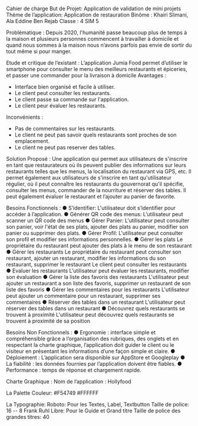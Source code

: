 Cahier de charge
But de Projet: Application de validation de mini projets
Thème de l’application: Application de restauration
Binôme : Khairi Slimani, Ala Eddine Ben Rejab 
Classe : 4 SIM 5

Problématique :
Depuis 2020, l'humanité passe beaucoup plus de temps à la maison et plusieurs 
personnes commencent à travailler à domicile et quand nous sommes à la maison 
nous n’avons parfois pas envie de sortir du tout même si pour manger.

Etude et critique de l’existant :
L’application Jumia Food permet d’utiliser le smartphone pour consulter le menu 
des meilleurs restaurants et épiceries, et passer une commander pour la livraison à 
domicile
Avantages :
+ Interface bien organisé et facile à utiliser.
+ Le client peut consulter les restaurants.
+ Le client passe sa commande sur l'application.
+ Le client peur évaluer les restaurants.

Inconvénients :
- Pas de commentaires sur les restaurants.
- Le client ne peut pas savoir quels restaurants sont proches de son emplacement.
- Le client ne peut pas reserver des tables.

Solution Proposé :
Une application qui permet aux utilisateurs de s'inscrire en tant que 
restaurateurs où ils peuvent publier des informations sur leurs restaurants telles que 
les menus, la localisation du restaurant via GPS, etc. Il permet également aux 
utilisateurs de s'inscrire en tant qu'utilisateur régulier, où il peut connaître les 
restaurants du gouvernorat qu'il spécifie, consulter les menus, commander de la 
nourriture et réserver des tables. Il peut également évaluer le restaurant et l’ajouter 
au panier de favorite.

Besoins Fonctionnels :
● S’identifier:
L'utilisateur doit s’identifier pour accéder à l’application.
● Générer QR code des menus:
L’utilisateur peut scanner un QR code des menus
● Gérer Panier:
L'utilisateur peut consulter son panier, voir l'état de ses plats, ajouter des plats au 
panier, modifier son panier ou supprimer des plats.
● Gérer Profil:
L'utilisateur peut consulter son profil et modifier ses informations personnelles.
● Gérer les plats 
Le propriétaire du restaurant peut ajouter des plats à le menu de son restaurant
● Gérer les restaurants
Le propriétaire du restaurant peut consulter son restaurant, ajouter un restaurant, 
modifier les informations du son restaurant, supprimer le restaurant
Le client peut consulter les restaurants 
● Evaluer les restaurants 
L'utilisateur peut évaluer les restaurants, modifier son évaluation
● Gérer la liste des favoris des restaurants 
L'utilisateur peut ajouter un restaurant a son liste des favoris, supprimer un 
restaurant de son liste des favoris 
● Gérer les commentaires pour les restaurants 
L'utilisateur peut ajouter un commentaire pour un restaurant, supprimer ses 
commentaires 
● Réserver des tables dans un restaurant
L'utilisateur peut réserver des tables dans un restaurant
● Découvrez quels restaurants se trouvent à proximité
L'utilisateur peut découvrez quels restaurants se trouvent à proximité de sa position

Besoins Non Fonctionnels :
● Ergonomie : interface simple et compréhensible grâce a l’organisation des 
rubriques, des onglets et en respectant la charte graphique, l’application doit 
guider le client ou le visiteur en présentant les informations d’une façon 
simple et claire.
● Déploiement : L’application sera disponible sur AppStore et Googleplay
● La fiabilité : les données fournies par l’application doivent être fiables.
● Performance : temps de réponse et chargement rapide.

Charte Graphique :
Nom de l’application : Hollyfood

La Palette Couleur:
 #F54749 #FFFFFF
 
La Typographie:
Roboto: Pour les Textes, Label, Textbutton
Taille de police: 16 -- 8
Frank Ruhl Libre: Pour le Guide et Grand titre
Taille de police des grandes titres: 40
